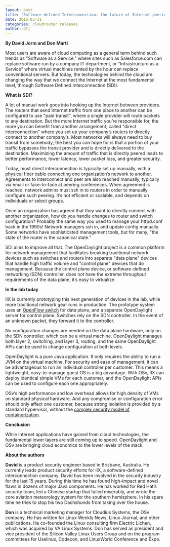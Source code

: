 ```yaml
---
layout: post
title: "Software-defined Interconnection: the future of Internet peering, powered by OpenDaylight and OSv"
date: 2015-03-31
categories: cloudrouter releases
author: dfj
---
```


**By David Jorm and Don Marti**

Most users are aware of cloud computing as a general term behind such trends as "Software as a Service," where sites such as Salesforce.com can replace software run by a company IT department, or "Infrastructure as a Service" where virtual machines rented by the hour can replace conventional servers. But today, the technologies behind the cloud are changing the way that we connect the Internet at the most fundamental level, through Software Defined Interconnection (SDI).

**What is SDI?**

A lot of manual work goes into hooking up the Internet between providers. The routers that send Internet traffic from one place to another can be configured to use "paid transit", where a single provider will route packets to any destination. But the more Internet traffic you’re responsible for, the more you can benefit from another arrangement, called "direct interconnection" where you set up your company’s routers to directly connect to another company’s. Most networks will always need to buy transit from somebody; the best you can hope for is that a portion of your traffic bypasses the transit provider and is directly delivered to the destination. Maximizing the amount of traffic that is directly peered leads to better performance, lower latency, lower packet loss, and greater security.

Today, most direct interconnection is typically set up manually, with a physical fiber cable connecting one organization’s network to another. Agreements to interconnect and peer are also reached manually, typically via email or face-to-face at peering conferences. When agreement is reached, network admins must ssh in to routers in order to manually configure such peering. It’s not efficient or scalable, and depends on individuals or select groups.

Once an organization has agreed that they want to directly connect with another organization, how do you handle changes to router and switch configuration? Probably the same way you used to manage your httpd.conf back in the 1990s! Network managers ssh in, and update config manually. Some networks have sophisticated management tools, but for many, "the state of the router is the canonical state."

SDI aims to improve all that. The OpenDaylight project is a common platform for network management that facilitates breaking traditional network devices such as switches and routers into separate "data plane" devices that handle high traffic volume and "control plane" devices that do management. Because the control plane device, or software-defined networking (SDN) controller, does not have the extreme throughput requirements of the data plane, it’s easy to virtualize.

**In the lab today**

IIX is currently prototyping this next generation of devices in the lab, while more traditional network gear runs in production. The prototype system uses an [OpenFlow switch](http://en.wikipedia.org/wiki/OpenFlow) for data plane, and a separate OpenDaylight server for control plane. Switches rely on the SDN controller. In the event of an unknown packet, they forward it to the controller.

No configuration changes are needed on the data plane hardware, only on the SDN controller, which can be a virtual machine. OpenDaylight manages both layer 2, switching, and layer 3, routing, and the same OpenDaylight APIs can be used to change configuration at both levels. 

OpenDaylight is a pure Java application. It only requires the ability to run a JVM on the virtual machine. For security and ease of management, it can be advantageous to run an individual controller per customer. This means a lightweight, easy-to-manage guest OS is a big advantage. With OSv, IIX can deploy identical simple VMs for each customer, and the OpenDaylight APIs can be used to configure each one appropriately.

OSv’s high performance and low overhead allows for high density of VMs on standard physical hardware. And any compromise or configuration error should only affect one customer, because strong isolation is provided by a standard hypervisor, without the [complex security model of containerization](http://www.projectatomic.io/blog/2014/09/yet-another-reason-containers-don-t-contain-kernel-keyrings/).

**Conclusion**

While Internet applications have gained from cloud technologies, the fundamental lower layers are still coming up to speed. OpenDaylight and OSv are bringing cloud economics to the lower levels of the stack.

**About the authors**

**David** is a product security engineer based in Brisbane, Australia. He currently leads product security efforts for IIX, a software-defined interconnection company. David has been involved in the security industry for the last 15 years. During this time he has found high-impact and novel flaws in dozens of major Java components. He has worked for Red Hat’s security team, led a Chinese startup that failed miserably, and wrote the core aviation meteorology system for the southern hemisphere. In his spare time he tries to stop his two Dachshunds from taking over the house.

**Don** is a technical marketing manager for Cloudius Systems, the OSv company. He has written for Linux Weekly News, Linux Journal, and other publications. He co-founded the Linux consulting firm Electric Lichen, which was acquired by VA Linux Systems. Don has served as president and vice president of the Silicon Valley Linux Users Group and on the program committees for Uselinux, Codecon, and LinuxWorld Conference and Expo.
